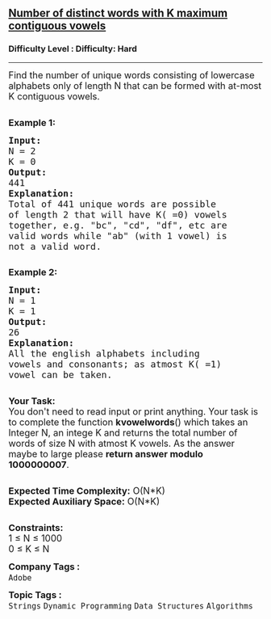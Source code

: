 <h2><a href="https://www.geeksforgeeks.org/problems/number-of-distinct-words-with-k-maximum-contiguous-vowels--141631/1">Number of distinct words with K maximum contiguous vowels</a></h2><h3>Difficulty Level : Difficulty: Hard</h3><hr><div class="problems_problem_content__Xm_eO"><p><span style="font-size:18px">Find the number of unique words consisting of lowercase alphabets only of length N that can be formed with at-most K contiguous vowels.&nbsp;</span></p>

<p><br>
<strong><span style="font-size:18px">Example 1:</span></strong></p>

<pre><span style="font-size:18px"><strong>Input:</strong>
N = 2</span>
<span style="font-size:18px">K = 0</span>
<span style="font-size:18px"><strong>Output:</strong>
441
</span><span style="font-size:18px"><strong>Explanation:</strong>
Total of 441 unique words are possible
of length 2 that will have K( =0) vowels
together, e.g. "bc", "cd", "df", etc are
valid words while "ab" (with 1 vowel) is
not a valid word.</span>

</pre>

<p><strong><span style="font-size:18px">Example 2:</span></strong></p>

<pre><span style="font-size:18px"><strong>Input:</strong>
N = 1</span>
<span style="font-size:18px">K = 1</span>
<span style="font-size:18px"><strong>Output:</strong>
26</span>
<span style="font-size:18px"><strong>Explanation:</strong>
All the english alphabets including</span>
<span style="font-size:18px">vowels and consonants; as atmost K( =1)
vowel can be taken.</span>
</pre>

<p><br>
<span style="font-size:18px"><strong>Your Task:</strong>&nbsp;&nbsp;<br>
You don't need to read input or print anything. Your task is to complete the function <strong>kvowelwords</strong>()&nbsp;which takes an Integer N, an intege K and returns the total number of words of size N with atmost K vowels. As the answer maybe to large please <strong>return answer modulo 1000000007</strong>.</span></p>

<p><br>
<span style="font-size:18px"><strong>Expected Time Complexity:</strong> O(N*K)<br>
<strong>Expected Auxiliary Space:</strong> O(N*K)</span></p>

<p><br>
<span style="font-size:18px"><strong>Constraints:</strong><br>
1 ≤ N ≤ 1000</span><br>
<span style="font-size:18px">0 ≤ K ≤ N</span></p>
</div><p><span style=font-size:18px><strong>Company Tags : </strong><br><code>Adobe</code>&nbsp;<br><p><span style=font-size:18px><strong>Topic Tags : </strong><br><code>Strings</code>&nbsp;<code>Dynamic Programming</code>&nbsp;<code>Data Structures</code>&nbsp;<code>Algorithms</code>&nbsp;